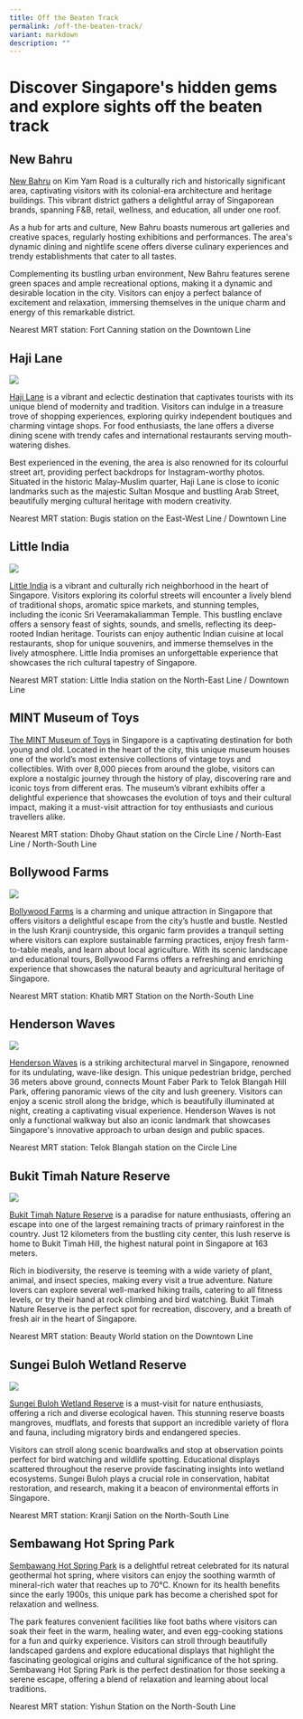 ```yaml
---
title: Off the Beaten Track
permalink: /off-the-beaten-track/
variant: markdown
description: ""
---
```

# Discover Singapore's hidden gems and explore sights off the beaten track

## New Bahru
<a target="_blank" href="https://www.newbahru.com/">New Bahru</a> on Kim Yam Road is a culturally rich and historically significant area, captivating visitors with its colonial-era architecture and heritage buildings. This vibrant district gathers a delightful array of Singaporean brands, spanning F&amp;B, retail, wellness, and education, all under one roof.

As a hub for arts and culture, New Bahru boasts numerous art galleries and creative spaces, regularly hosting exhibitions and performances. The area's dynamic dining and nightlife scene offers diverse culinary experiences and trendy establishments that cater to all tastes.

Complementing its bustling urban environment, New Bahru features serene green spaces and ample recreational options, making it a dynamic and desirable location in the city. Visitors can enjoy a perfect balance of excitement and relaxation, immersing themselves in the unique charm and energy of this remarkable district.

Nearest MRT station: Fort Canning station on the Downtown Line


## Haji Lane

![](/images/WhatsApp_Image_2024_07_22_at_9_24_18_AM.jpg)

<a target="_blank" href="https://www.mysingaporepass.com/haji-lane">Haji Lane</a> is a vibrant and eclectic destination that captivates tourists with its unique blend of modernity and tradition. Visitors can indulge in a treasure trove of shopping experiences, exploring quirky independent boutiques and charming vintage shops. For food enthusiasts, the lane offers a diverse dining scene with trendy cafes and international restaurants serving mouth-watering dishes.

Best experienced in the evening, the area is also renowned for its colourful street art, providing perfect backdrops for Instagram-worthy photos. Situated in the historic Malay-Muslim quarter, Haji Lane is close to iconic landmarks such as the majestic Sultan Mosque and bustling Arab Street, beautifully merging cultural heritage with modern creativity.

Nearest MRT station: Bugis station on the East-West Line / Downtown Line


## Little India

![](/images/singapore_stock_photos_usOURgpEYPI_unsplash.jpg)

<a target="_blank" href="https://www.mysingaporepass.com/little-india">Little India</a> is a vibrant and culturally rich neighborhood in the heart of Singapore. Visitors exploring its colorful streets will encounter a lively blend of traditional shops, aromatic spice markets, and stunning temples, including the iconic Sri Veeramakaliamman Temple. This bustling enclave offers a sensory feast of sights, sounds, and smells, reflecting its deep-rooted Indian heritage. Tourists can enjoy authentic Indian cuisine at local restaurants, shop for unique souvenirs, and immerse themselves in the lively atmosphere. Little India promises an unforgettable experience that showcases the rich cultural tapestry of Singapore.

Nearest MRT station: Little India station on the North-East Line / Downtown Line


## MINT Museum of Toys
<a target="_blank" href="https://emint.com/">The MINT Museum of Toys</a> in Singapore is a captivating destination for both young and old. Located in the heart of the city, this unique museum houses one of the world’s most extensive collections of vintage toys and collectibles. With over 8,000 pieces from around the globe, visitors can explore a nostalgic journey through the history of play, discovering rare and iconic toys from different eras. The museum’s vibrant exhibits offer a delightful experience that showcases the evolution of toys and their cultural impact, making it a must-visit attraction for toy enthusiasts and curious travellers alike.

Nearest MRT station: Dhoby Ghaut station on the Circle Line / North-East Line / North-South Line


## Bollywood Farms

![](/images/gigi_hmxvFf7eN0U_unsplash.jpg)

<a target="_blank" href="https://bollywoodfarms.com/">Bollywood Farms</a> is a charming and unique attraction in Singapore that offers visitors a delightful escape from the city’s hustle and bustle. Nestled in the lush Kranji countryside, this organic farm provides a tranquil setting where visitors can explore sustainable farming practices, enjoy fresh farm-to-table meals, and learn about local agriculture. With its scenic landscape and educational tours, Bollywood Farms offers a refreshing and enriching experience that showcases the natural beauty and agricultural heritage of Singapore.

Nearest MRT station: Khatib MRT Station on the North-South Line


## Henderson Waves

![](/images/airlangga_jati_L3V84XdD9H8_unsplash.jpg)

<a target="_blank" href="https://beta.nparks.gov.sg/visit/parks/telok-blangah-hill-park/special-features/henderson-waves">Henderson Waves</a> is a striking architectural marvel in Singapore, renowned for its undulating, wave-like design. This unique pedestrian bridge, perched 36 meters above ground, connects Mount Faber Park to Telok Blangah Hill Park, offering panoramic views of the city and lush greenery. Visitors can enjoy a scenic stroll along the bridge, which is beautifully illuminated at night, creating a captivating visual experience. Henderson Waves is not only a functional walkway but also an iconic landmark that showcases Singapore's innovative approach to urban design and public spaces.

Nearest MRT station: Telok Blangah station on the Circle Line


## Bukit Timah Nature Reserve

![](/images/jeremy_kwok_ZZfA6EAX_44_unsplash.jpg)

<a target="_blank" href="https://beta.nparks.gov.sg/visit/parks/park-detail/bukit-timah-nature-reserve">Bukit Timah Nature Reserve</a> is a paradise for nature enthusiasts, offering an escape into one of the largest remaining tracts of primary rainforest in the country. Just 12 kilometers from the bustling city center, this lush reserve is home to Bukit Timah Hill, the highest natural point in Singapore at 163 meters.

Rich in biodiversity, the reserve is teeming with a wide variety of plant, animal, and insect species, making every visit a true adventure. Nature lovers can explore several well-marked hiking trails, catering to all fitness levels, or try their hand at rock climbing and bird watching. Bukit Timah Nature Reserve is the perfect spot for recreation, discovery, and a breath of fresh air in the heart of Singapore.

Nearest MRT station: Beauty World station on the Downtown Line


## Sungei Buloh Wetland Reserve

![](/images/jeremy_kwok_mZzRiBWlVqs_unsplash.jpg)

<a target="_blank" href="https://beta.nparks.gov.sg/visit/parks/park-detail/sungei-buloh-wetland-reserve">Sungei Buloh Wetland Reserve</a> 	is a must-visit for nature enthusiasts, offering a rich and diverse ecological haven. This stunning reserve boasts mangroves, mudflats, and forests that support an incredible variety of flora and fauna, including migratory birds and endangered species.

Visitors can stroll along scenic boardwalks and stop at observation points perfect for bird watching and wildlife spotting. Educational displays scattered throughout the reserve provide fascinating insights into wetland ecosystems. Sungei Buloh plays a crucial role in conservation, habitat restoration, and research, making it a beacon of environmental efforts in Singapore.

Nearest MRT station: Kranji Sation on the North-South Line


## Sembawang Hot Spring Park
<a target="_blank" href="https://beta.nparks.gov.sg/visit/parks/park-detail/sembawang-hot-spring-park">Sembawang Hot Spring Park</a> is a delightful retreat celebrated for its natural geothermal hot spring, where visitors can enjoy the soothing warmth of mineral-rich water that reaches up to 70°C. Known for its health benefits since the early 1900s, this unique park has become a cherished spot for relaxation and wellness.

The park features convenient facilities like foot baths where visitors can soak their feet in the warm, healing water, and even egg-cooking stations for a fun and quirky experience. Visitors can stroll through beautifully landscaped gardens and explore educational displays that highlight the fascinating geological origins and cultural significance of the hot spring. Sembawang Hot Spring Park is the perfect destination for those seeking a serene escape, offering a blend of relaxation and learning about local traditions.

Nearest MRT station: Yishun Station on the North-South Line